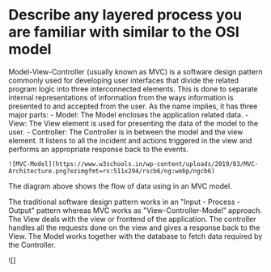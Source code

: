 # Describe any layered process you are familiar with similar to the OSI model 
Model-View-Controller (usually known as MVC) is a software design pattern commonly used for developing user interfaces that divide the related program logic into three interconnected elements. This is done to separate internal representations of information from the ways information is presented to and accepted from the user. As the name implies,  it has three major parts:
    - Model: The Model encloses the application related data.
    - View: The View element is used for presenting the data of the model to the user.
    - Controller: The Controller is in between the model and the view element. It listens to all the incident and actions triggered in the view and performs an appropriate response back to the events.

    ![MVC-Model](https://www.w3schools.in/wp-content/uploads/2019/03/MVC-Architecture.png?ezimgfmt=rs:511x294/rscb6/ng:webp/ngcb6)

 The diagram above shows the flow of data using in an MVC model.
 
 The traditional software design pattern works in an "Input - Process - Output" pattern whereas MVC works as "View-Controller-Model" approach. The View deals with the view or frontend of the application. The controller handles all the requests done on the view and gives a response back to the View. The Model works together with the database to fetch data required by the Controller.

 ![]
